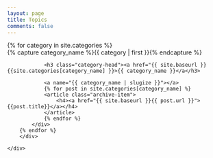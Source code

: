 ```yaml
---
layout: page
title: Topics
comments: false
---
```


<!-- Begin List Posts
================================================== -->
<section class="recent-posts">
	<div class="section-title">
		<div id="archives">
		{% for category in site.categories %}
			<div class="archive-group">
		    {% capture category_name %}{{ category | first }}{% endcapture %}
		    	<div id="#{{ category_name | slugize }}"></div>
		    	
		    	<h3 class="category-head"><a href="{{ site.baseurl }}{{site.categories[category_name] }}>{{ category_name }}</a</h3>
		    
		    	<a name="{{ category_name | slugize }}"></a>
		    	{% for post in site.categories[category_name] %}
		    	<article class="archive-item">
		      		<h4><a href="{{ site.baseurl }}{{ post.url }}">{{post.title}}</a></h4>
		    	</article>
		    	{% endfor %}
		    </div>
		{% endfor %}
		</div>

	</div>
</section>